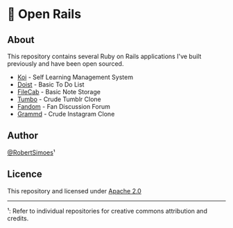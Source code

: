 # 🚂 Open Rails 

## About

This repository contains several Ruby on Rails applications I've built previously and have been open sourced.

- [Koi](Koi) - Self Learning Management System
- [Doist](Doist) - Basic To Do List
- [FileCab](FileCab) - Basic Note Storage
- [Tumbo](Tumbo) - Crude Tumblr Clone
- [Fandom](Fandom) - Fan Discussion Forum
- [Grammd](Grammd) - Crude Instagram Clone

## Author

[@RobertSimoes](www.robertsimoes.com)¹


## Licence

This repository and licensed under [Apache 2.0](https://www.apache.org/licenses/LICENSE-2.0)

----

¹: Refer to individual repositories for creative commons attribution and credits.